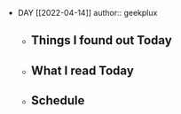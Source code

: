 - DAY [[2022-04-14]]
  author:: geekplux
	- ## Things I found out Today
	- ## What I read Today
	- ## Schedule